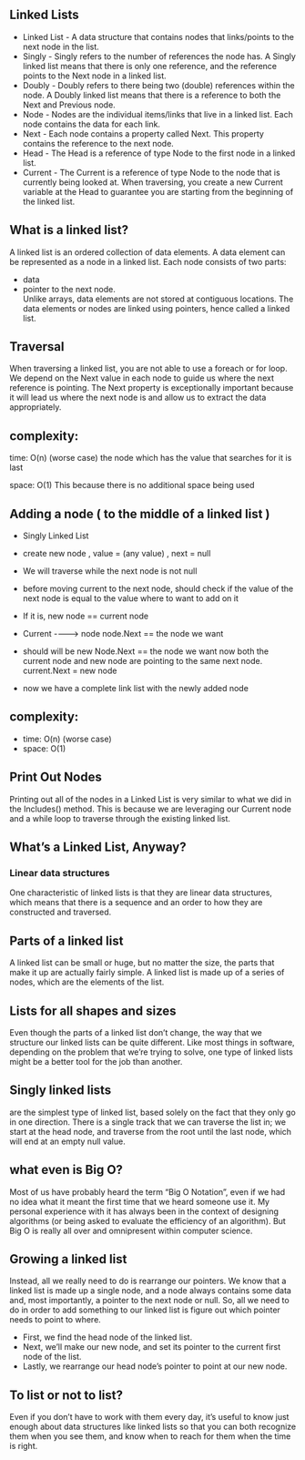 ## Linked Lists
* Linked List - A data structure that contains nodes that links/points to the next node in the list.
* Singly - Singly refers to the number of references the node has. A Singly linked list means that there is only one reference, and the reference points to the Next node in a linked list.
* Doubly - Doubly refers to there being two (double) references within the node. A Doubly linked list means that there is a reference to both the Next and Previous node.
* Node - Nodes are the individual items/links that live in a linked list. Each node contains the data for each link.
* Next - Each node contains a property called Next. This property contains the reference to the next node.
* Head - The Head is a reference of type Node to the first node in a linked list.
* Current - The Current is a reference of type Node to the node that is currently being looked at. When traversing, you create a new Current variable at the Head to guarantee you are starting from the beginning of the linked list.

## What is a linked list?

A linked list is an ordered collection of data elements. A data element can be represented as a node in a linked list. Each node consists of two parts:

* data
* pointer to the next node. <br>
Unlike arrays, data elements are not stored at contiguous locations. The data elements or nodes are linked using pointers, hence called a linked list.
## Traversal
When traversing a linked list, you are not able to use a foreach or for loop. We depend on the Next value in each node to guide us where the next reference is pointing. The Next property is exceptionally important because it will lead us where the next node is and allow us to extract the data appropriately.
## complexity:

time: O(n) (worse case) the node which has the value that searches for it is last

space: O(1) This because there is no additional space being used

## Adding a node ( to the middle of a linked list )

* Singly Linked List

* create new node , value = (any value) , next = null

* We will traverse while the next node is not null

* before moving current to the next node, should check if the value of the next node is equal to the value where to want to add on it

* If it is, new node == current node

* Current ----> node node.Next == the node we want

* should will be new Node.Next == the node we want now both the current node and new node are pointing to the same next node. current.Next = new node

* now we have a complete link list with the newly added node

## complexity:

* time: O(n) (worse case)
* space: O(1)
## Print Out Nodes
Printing out all of the nodes in a Linked List is very similar to what we did in the Includes() method. This is because we are leveraging our Current node and a while loop to traverse through the existing linked list.


## What’s a Linked List, Anyway?
### Linear data structures
One characteristic of linked lists is that they are linear data structures, which means that there is a sequence and an order to how they are constructed and traversed.
## Parts of a linked list
A linked list can be small or huge, but no matter the size, the parts that make it up are actually fairly simple. A linked list is made up of a series of nodes, which are the elements of the list.
## Lists for all shapes and sizes
Even though the parts of a linked list don’t change, the way that we structure our linked lists can be quite different. Like most things in software, depending on the problem that we’re trying to solve, one type of linked lists might be a better tool for the job than another.
## Singly linked lists
are the simplest type of linked list, based solely on the fact that they only go in one direction. There is a single track that we can traverse the list in; we start at the head node, and traverse from the root until the last node, which will end at an empty null value.
## what even is Big O?
Most of us have probably heard the term “Big O Notation”, even if we had no idea what it meant the first time that we heard someone use it. My personal experience with it has always been in the context of designing algorithms (or being asked to evaluate the efficiency of an algorithm). But Big O is really all over and omnipresent within computer science.
## Growing a linked list
Instead, all we really need to do is rearrange our pointers. We know that a linked list is made up a single node, and a node always contains some data and, most importantly, a pointer to the next node or null. So, all we need to do in order to add something to our linked list is figure out which pointer needs to point to where.
* First, we find the head node of the linked list.
* Next, we’ll make our new node, and set its pointer to the current first node of the list.
* Lastly, we rearrange our head node’s pointer to point at our new node.
## To list or not to list?
Even if you don’t have to work with them every day, it’s useful to know just enough about data structures like linked lists so that you can both recognize them when you see them, and know when to reach for them when the time is right.